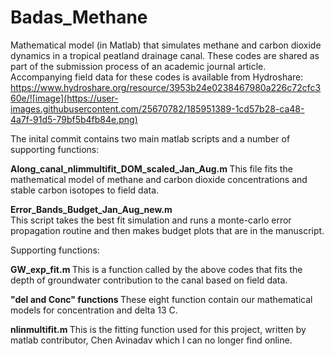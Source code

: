 # Badas_Methane
Mathematical model (in Matlab) that simulates methane and carbon dioxide dynamics in a tropical peatland drainage canal. These codes are shared as part of the submission process of an academic journal article. Accompanying field data for these codes is available from Hydroshare: https://www.hydroshare.org/resource/3953b24e0238467980a226c72cfc360e/![image](https://user-images.githubusercontent.com/25670782/185951389-1cd57b28-ca48-4a7f-91d5-79bf5b4fb84e.png)

The inital commit contains two main matlab scripts and a number of supporting functions:

<b> Along_canal_nlimmultifit_DOM_scaled_Jan_Aug.m </b> 
This file fits the mathematical model of methane and carbon dioxide concentrations and stable carbon isotopes to field data.

<b> Error_Bands_Budget_Jan_Aug_new.m </b>  
This script takes the best fit simulation and runs a monte-carlo error propagation routine and then makes budget plots that are in the manuscript. 

Supporting functions:

<b> GW_exp_fit.m </b>
This is a function called by the above codes that fits the depth of groundwater contribution to the canal based on field data.

<b> "del and Conc" functions </b>
These eight function contain our mathematical models for concentration and delta 13 C.

<b> nlinmultifit.m </b>
This is the fitting function used for this project, written by matlab contributor, Chen Avinadav which I can no longer find online. 
